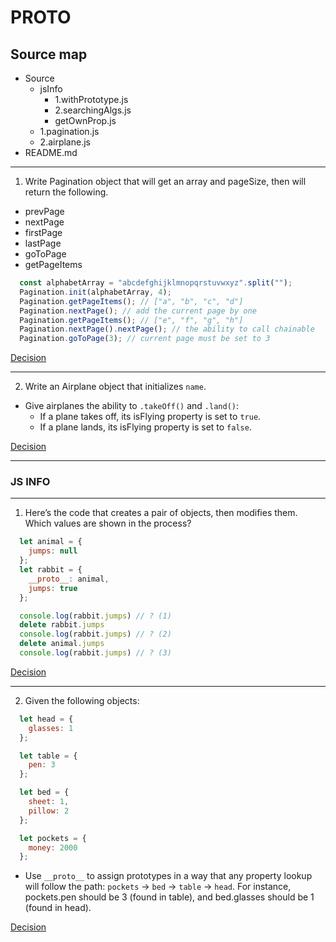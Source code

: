 # __PROTO__

## Source map

* Source
  * jsInfo
    * 1.withPrototype.js
    * 2.searchingAlgs.js
    * getOwnProp.js
  * 1.pagination.js
  * 2.airplane.js
* README.md

---

1. Write Pagination object that will get an array and pageSize, then will return the following.
  * prevPage
  * nextPage
  * firstPage
  * lastPage
  * goToPage
  * getPageItems

```js
  const alphabetArray = "abcdefghijklmnopqrstuvwxyz".split("");
  Pagination.init(alphabetArray, 4);
  Pagination.getPageItems(); // ["a", "b", "c", "d"]
  Pagination.nextPage(); // add the current page by one
  Pagination.getPageItems(); // ["e", "f", "g", "h"]
  Pagination.nextPage().nextPage(); // the ability to call chainable
  Pagination.goToPage(3); // current page must be set to 3
```

[Decision](./src/1.pagination.js)

---

2. Write an Airplane object that initializes `name`.
  * Give airplanes the ability to `.takeOff()` and `.land()`:
      * If a plane takes off, its isFlying property is set to `true`.
      * If a plane lands, its isFlying property is set to `false`.

[Decision](./src/2.airplane.js)

---

### __JS INFO__

---

1. Here’s the code that creates a pair of objects, then modifies them.
Which values are shown in the process?

```js
  let animal = {
    jumps: null
  };
  let rabbit = {
    __proto__: animal,
    jumps: true
  };

  console.log(rabbit.jumps) // ? (1)
  delete rabbit.jumps
  console.log(rabbit.jumps) // ? (2)
  delete animal.jumps
  console.log(rabbit.jumps) // ? (3)
```

[Decision](./src/1.withPrototype.js)

---

2. Given the following objects:

```js
  let head = {
    glasses: 1
  };

  let table = {
    pen: 3
  };

  let bed = {
    sheet: 1,
    pillow: 2
  };

  let pockets = {
    money: 2000
  };
```

* Use `__proto__` to assign prototypes in a way that any property lookup will follow the path: `pockets` → `bed` → `table` → `head`. For instance, pockets.pen should be 3 (found in table), and bed.glasses should be 1 (found in head).

[Decision](./src/2.searchingAlgs.js)
